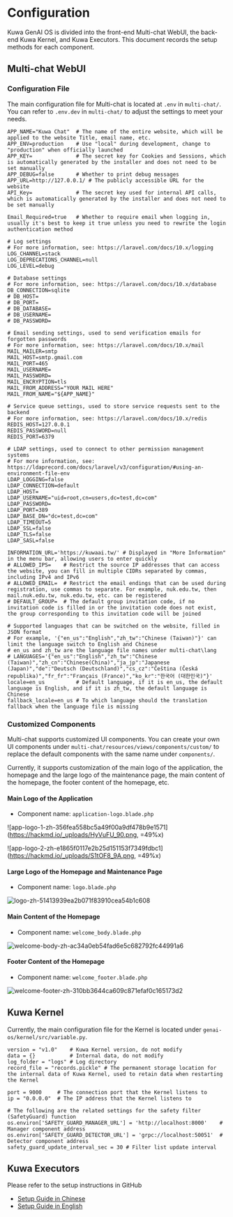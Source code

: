 # Configuration

Kuwa GenAI OS is divided into the front-end Multi-chat WebUI, the back-end Kuwa Kernel, and Kuwa Executors. This document records the setup methods for each component.

## Multi-chat WebUI
### Configuration File

The main configuration file for Multi-chat is located at `.env` in `multi-chat/`. You can refer to `.env.dev` in `multi-chat/` to adjust the settings to meet your needs.

```
APP_NAME="Kuwa Chat"  # The name of the entire website, which will be applied to the website Title, email name, etc.
APP_ENV=production    # Use "local" during development, change to "production" when officially launched
APP_KEY=              # The secret key for Cookies and Sessions, which is automatically generated by the installer and does not need to be set manually
APP_DEBUG=false       # Whether to print debug messages
APP_URL=http://127.0.0.1/ # The publicly accessible URL for the website
API_Key=              # The secret key used for internal API calls, which is automatically generated by the installer and does not need to be set manually

Email_Required=true   # Whether to require email when logging in, usually it's best to keep it true unless you need to rewrite the login authentication method

# Log settings
# For more information, see: https://laravel.com/docs/10.x/logging
LOG_CHANNEL=stack
LOG_DEPRECATIONS_CHANNEL=null
LOG_LEVEL=debug

# Database settings
# For more information, see: https://laravel.com/docs/10.x/database
DB_CONNECTION=sqlite
# DB_HOST=
# DB_PORT=
# DB_DATABASE=
# DB_USERNAME=
# DB_PASSWORD=

# Email sending settings, used to send verification emails for forgotten passwords
# For more information, see: https://laravel.com/docs/10.x/mail
MAIL_MAILER=smtp
MAIL_HOST=smtp.gmail.com
MAIL_PORT=465
MAIL_USERNAME=
MAIL_PASSWORD=
MAIL_ENCRYPTION=tls
MAIL_FROM_ADDRESS="YOUR MAIL HERE"
MAIL_FROM_NAME="${APP_NAME}"

# Service queue settings, used to store service requests sent to the backend
# For more information, see: https://laravel.com/docs/10.x/redis
REDIS_HOST=127.0.0.1
REDIS_PASSWORD=null
REDIS_PORT=6379

# LDAP settings, used to connect to other permission management systems
# For more information, see: https://ldaprecord.com/docs/laravel/v3/configuration/#using-an-environment-file-env
LDAP_LOGGING=false
LDAP_CONNECTION=default
LDAP_HOST=
LDAP_USERNAME="uid=root,cn=users,dc=test,dc=com"
LDAP_PASSWORD=
LDAP_PORT=389
LDAP_BASE_DN="dc=test,dc=com"
LDAP_TIMEOUT=5
LDAP_SSL=false
LDAP_TLS=false
LDAP_SASL=false

INFORMATION_URL='https://kuwaai.tw/' # Displayed in "More Information" in the menu bar, allowing users to enter quickly
# ALLOWED_IPS=    # Restrict the source IP addresses that can access the website, you can fill in multiple CIDRs separated by commas, including IPv4 and IPv6
# ALLOWED_EMAIL=  # Restrict the email endings that can be used during registration, use commas to separate. For example, nuk.edu.tw, then mail.nuk.edu.tw, nuk.edu.tw, etc. can be registered
# DEFAULT_GROUP=  # The default group invitation code, if no invitation code is filled in or the invitation code does not exist, the group corresponding to this invitation code will be joined

# Supported languages that can be switched on the website, filled in JSON format
# For example, '{"en_us":"English","zh_tw":"Chinese (Taiwan)"}' can limit the language switch to English and Chinese
# en_us and zh_tw are the language file names under multi-chat\lang
# LANGUAGES='{"en_us":"English","zh_tw":"Chinese (Taiwan)","zh_cn":"Chinese(China)","ja_jp":"Japanese (Japan)","de":"Deutsch (Deutschland)","cs_cz":"Čeština (Česká republika)","fr_fr":"Français (France)","ko_kr":"한국어 (대한민국)"}'
locale=en_us          # Default language, if it is en_us, the default language is English, and if it is zh_tw, the default language is Chinese
fallback_locale=en_us # To which language should the translation fallback when the language file is missing
```

### Customized Components
Multi-chat supports customized UI components. You can create your own UI components under `multi-chat/resources/views/components/custom/` to replace the default components with the same name under `components/`.

Currently, it supports customization of the main logo of the application, the homepage and the large logo of the maintenance page, the main content of the homepage, the footer content of the homepage, etc.

#### Main Logo of the Application
- Component name: `application-logo.blade.php`

![app-logo-1-zh-356fea558bc5a49f00a9df478b9e1571](https://hackmd.io/_uploads/HyVuFU_90.png, =49%x)

![app-logo-2-zh-e1865f0117e2b25d151153f7349fdbc1](https://hackmd.io/_uploads/S1tOF8_9A.png, =49%x)

#### Large Logo of the Homepage and Maintenance Page
- Component name: `logo.blade.php`  

![logo-zh-51413939ea2b071f83910cea54b1c608](https://hackmd.io/_uploads/Syj8F8dc0.png)

#### Main Content of the Homepage
- Component name: `welcome_body.blade.php`

![welcome-body-zh-ac34a0eb54fad6e5c682792fc44991a6](https://hackmd.io/_uploads/Hkkd38u50.png)

#### Footer Content of the Homepage
- Component name: `welcome_footer.blade.php`

![welcome-footer-zh-310bb3644ca609c871efaf0c165173d2](https://hackmd.io/_uploads/Sy6DTId90.png)

## Kuwa Kernel
Currently, the main configuration file for the Kernel is located under `genai-os/kernel/src/variable.py`.

```
version = "v1.0"    # Kuwa Kernel version, do not modify
data = {}           # Internal data, do not modify
log_folder = "logs" # Log directory
record_file = "records.pickle" # The permanent storage location for the internal data of Kuwa Kernel, used to retain data when restarting the Kernel

port = 9000     # The connection port that the Kernel listens to
ip = "0.0.0.0"  # The IP address that the Kernel listens to

# The following are the related settings for the safety filter (SafetyGuard) function
os.environ['SAFETY_GUARD_MANAGER_URL'] = 'http://localhost:8000'    # Manager component address
os.environ['SAFETY_GUARD_DETECTOR_URL'] = 'grpc://localhost:50051'  # Detector component address
safety_guard_update_interval_sec = 30 # Filter list update interval
```

## Kuwa Executors
Please refer to the setup instructions in GitHub
- [Setup Guide in Chinese](https://github.com/kuwaai/genai-os/blob/main/src/executor/README_TW.md)
- [Setup Guide in English](https://github.com/kuwaai/genai-os/tree/main/src/executor#readme)
